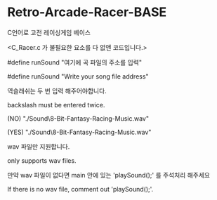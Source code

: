 # Retro-Arcade-Racer-BASE
C언어로 고전 레이싱게임 베이스

<C_Racer.c 가 불필요한 요소를 다 없앤 코드입니다.>


#define runSound "여기에 곡 파일의 주소를 입력"

#define runSound "Write your song file address"



역슬래쉬는 두 번 입력 해주어야합니다.

backslash must be entered twice.

(NO)   "./Sound\8-Bit-Fantasy-Racing-Music.wav"

(YES)  "./Sound\\8-Bit-Fantasy-Racing-Music.wav"


wav 파일만 지원합니다.

only supports wav files.

만약 wav 파일이 없다면 main 안에 있는 'playSound();' 를 주석처리 해주세요

If there is no wav file, comment out 'playSound();'.
